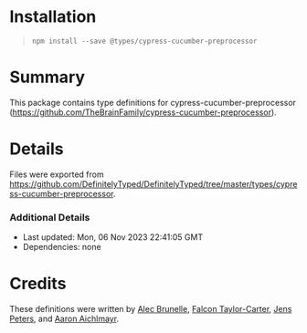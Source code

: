 # Installation
> `npm install --save @types/cypress-cucumber-preprocessor`

# Summary
This package contains type definitions for cypress-cucumber-preprocessor (https://github.com/TheBrainFamily/cypress-cucumber-preprocessor).

# Details
Files were exported from https://github.com/DefinitelyTyped/DefinitelyTyped/tree/master/types/cypress-cucumber-preprocessor.

### Additional Details
 * Last updated: Mon, 06 Nov 2023 22:41:05 GMT
 * Dependencies: none

# Credits
These definitions were written by [Alec Brunelle](https://github.com/aleccool213), [Falcon Taylor-Carter](https://github.com/falconertc), [Jens Peters](https://github.com/jp7677), and [Aaron Aichlmayr](https://github.com/waterfoul).
